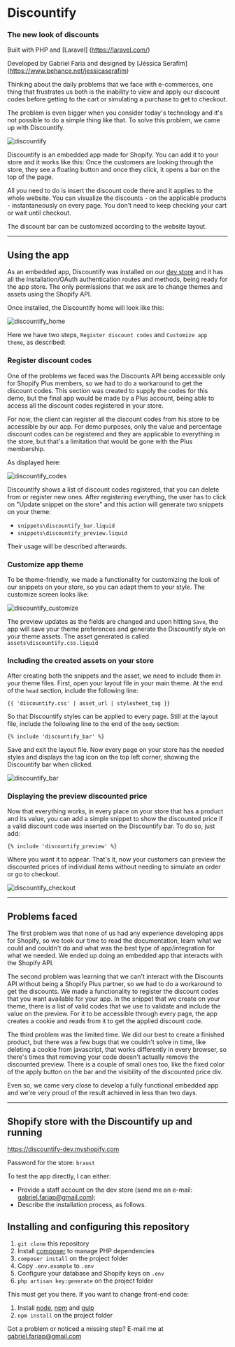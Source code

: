 # Discountify
### The new look of discounts

Built with PHP and [Laravel] (https://laravel.com/)

Developed by Gabriel Faria and designed by [Jéssica Serafim] (https://www.behance.net/jessicaserafim)

Thinking about the daily problems that we face with e-commerces, one thing that frustrates us both is the inability to view and apply our discount codes before getting to the cart or simulating a purchase to get to checkout.

The problem is even bigger when you consider today's technology and it's not possible to do a simple thing like that. To solve this problem, we came up with Discountify.

![discountify](https://github.com/gfariap/discountify/blob/master/public/img/logo.png)

Discountify is an embedded app made for Shopify. You can add it to your store and it works like this:
Once the customers are looking through the store, they see a floating button and once they click, it opens a bar on the top of the page.

All you need to do is insert the discount code there and it applies to the whole website. You can visualize the discounts - on the applicable products - instantaneously on every page. You don’t need to keep checking your cart or wait until checkout. 

The discount bar can be customized according to the website layout.

---

## Using the app

As an embedded app, Discountify was installed on our [dev store](https://discountify-dev.myshopify.com) and it has all the Installation/OAuth authentication routes and methods, being ready for the app store. The only permissions that we ask are to change themes and assets using the Shopify API.

Once installed, the Discountify home will look like this:

![discountify_home](https://drive.google.com/uc?export=download&id=0B6ErOPj5SIMZTzlfTnA5dmdLZ28 "Discountify")

Here we have two steps, `Register discount codes` and `Customize app theme`, as described:

### Register discount codes

One of the problems we faced was the Discounts API being accessible only for Shopify Plus members, so we had to do a workaround to get the discount codes. This section was created to supply the codes for this demo, but the final app would be made by a Plus account, being able to access all the discount codes registered in your store.

For now, the client can register all the discount codes from his store to be accessible by our app. For demo purposes, only the value and percentage discount codes can be registered and they are applicable to everything in the store, but that's a limitation that would be gone with the Plus membership.

As displayed here:

![discountify_codes](https://drive.google.com/uc?export=download&id=0B6ErOPj5SIMZNzRtY2RfVElhdWs "Register discount codes")

Discountify shows a list of discount codes registered, that you can delete from or register new ones. After registering everything, the user has to click on "Update snippet on the store" and this action will generate two snippets on your theme:

* `snippets\discountify_bar.liquid`
* `snippets\discountify_preview.liquid`

Their usage will be described afterwards.

### Customize app theme

To be theme-friendly, we made a functionality for customizing the look of our snippets on your store, so you can adapt them to your style. The customize screen looks like:

![discountify_customize](https://drive.google.com/uc?export=dowload&id=0B6ErOPj5SIMZbFJ6NmdZV0VxTTA "Customize theme")

The preview updates as the fields are changed and upon hitting `Save`, the app will save your theme preferences and generate the Discountify style on your theme assets. The asset generated is called `assets\discountify.css.liquid`

### Including the created assets on your store

After creating both the snippets and the asset, we need to include them in your theme files. First, open your layout file in your main theme. At the end of the `head` section, include the following line:

`{{ 'discountify.css' | asset_url | stylesheet_tag }}`

So that Discountify styles can be applied to every page. Still at the layout file, include the following line to the end of the `body` section:

`{% include 'discountify_bar' %}`

Save and exit the layout file. Now every page on your store has the needed styles and displays the tag icon on the top left corner, showing the Discountify bar when clicked.

![discountify_bar](https://drive.google.com/uc?export=download&id=0B6ErOPj5SIMZNDlqd0NZbk5IT1U "Discountify bar")

### Displaying the preview discounted price

Now that everything works, in every place on your store that has a product and its value, you can add a simple snippet to show the discounted price if a valid discount code was inserted on the Discountify bar. To do so, just add:

`{% include 'discountify_preview' %}`

Where you want it to appear. That's it, now your customers can preview the discounted prices of individual items without needing to simulate an order or go to checkout.

![discountify_checkout](https://drive.google.com/uc?export=download&id=0B6ErOPj5SIMZTHM2U05VY1diczA "Discountify preview")

---

## Problems faced

The first problem was that none of us had any experience developing apps for Shopify, so we took our time to read the documentation, learn what we could and couldn't do and what was the best type of app/integration for what we needed. We ended up doing an embedded app that interacts with the Shopify API.

The second problem was learning that we can't interact with the Discounts API without being a Shopify Plus partner, so we had to do a workaround to get the discounts. We made a functionality to register the discount codes that you want available for your app. In the snippet that we create on your theme, there is a list of valid codes that we use to validate and include the value on the preview. For it to be accessible through every page, the app creates a cookie and reads from it to get the applied discount code.

The third problem was the limited time. We did our best to create a finished product, but there was a few bugs that we couldn't solve in time, like deleting a cookie from javascript, that works differently in every browser, so there's times that removing your code doesn't actually remove the discounted preview. There is a couple of small ones too, like the fixed color of the apply button on the bar and the visibility of the discounted price div.

Even so, we came very close to develop a fully functional embedded app and we're very proud of the result achieved in less than two days.

---

## Shopify store with the Discountify up and running

https://discountify-dev.myshopify.com

Password for the store: `braust`

To test the app directly, I can either:
* Provide a staff account on the dev store (send me an e-mail: gabriel.fariap@gmail.com);
* Describe the installation process, as follows.

## Installing and configuring this repository

1. `git clone` this repository
2. Install [composer](https://getcomposer.org/) to manage PHP dependencies
3. `composer install` on the project folder
4. Copy `.env.example` to `.env`
5. Configure your database and Shopify keys on `.env`
6. `php artisan key:generate` on the project folder

This must get you there. If you want to change front-end code:

1. Install [node](https://nodejs.org/en/), [npm](https://www.npmjs.com/) and [gulp](http://gulpjs.com/)
2. `npm install` on the project folder

Got a problem or noticed a missing step? E-mail me at gabriel.fariap@gmail.com
